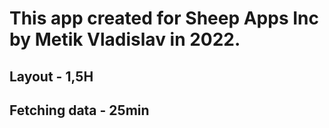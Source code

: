 # This app created for Sheep Apps Inc by Metik Vladislav in 2022.
## Layout - 1,5H
## Fetching data - 25min
